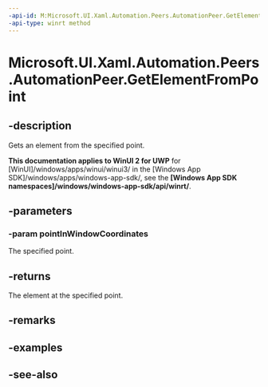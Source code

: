 ```yaml
---
-api-id: M:Microsoft.UI.Xaml.Automation.Peers.AutomationPeer.GetElementFromPoint(Windows.Foundation.Point)
-api-type: winrt method
---
```


<!-- Method syntax
public object GetElementFromPoint(Windows.Foundation.Point pointInWindowCoordinates)
-->

# Microsoft.UI.Xaml.Automation.Peers.AutomationPeer.GetElementFromPoint

## -description
Gets an element from the specified point.

**This documentation applies to WinUI 2 for UWP** for [WinUI]/windows/apps/winui/winui3/ in the [Windows App SDK]/windows/apps/windows-app-sdk/, see the **[Windows App SDK namespaces]/windows/windows-app-sdk/api/winrt/**.

## -parameters
### -param pointInWindowCoordinates
The specified point.

## -returns
The element at the specified point.

## -remarks

## -examples

## -see-also
